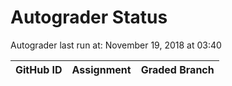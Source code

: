 # Autograder Status
Autograder last run at: November 19, 2018 at 03:40

| GitHub ID | Assignment | Graded Branch |
|-----------|------------|---------------|
